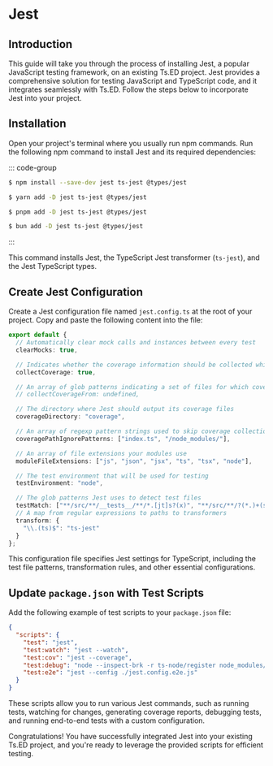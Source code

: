 # Jest

## Introduction

This guide will take you through the process of installing Jest, a popular JavaScript testing framework, on an existing
Ts.ED project. Jest provides a comprehensive solution for testing JavaScript and TypeScript code, and it integrates
seamlessly with Ts.ED. Follow the steps below to incorporate Jest into your project.

## Installation

Open your project's terminal where you usually run npm commands.
Run the following npm command to install Jest and its required dependencies:

::: code-group

```bash [npm]
$ npm install --save-dev jest ts-jest @types/jest
```

```bash [yarn]
$ yarn add -D jest ts-jest @types/jest
```

```bash [pnpm]
$ pnpm add -D jest ts-jest @types/jest
```

```bash [bun]
$ bun add -D jest ts-jest @types/jest
```
:::

This command installs Jest, the TypeScript Jest transformer (`ts-jest`), and the Jest TypeScript types.

## Create Jest Configuration

Create a Jest configuration file named `jest.config.ts` at the root of your project. Copy and paste the following
content into the file:

```ts
export default {
  // Automatically clear mock calls and instances between every test
  clearMocks: true,

  // Indicates whether the coverage information should be collected while executing the test
  collectCoverage: true,

  // An array of glob patterns indicating a set of files for which coverage information should be collected
  // collectCoverageFrom: undefined,

  // The directory where Jest should output its coverage files
  coverageDirectory: "coverage",

  // An array of regexp pattern strings used to skip coverage collection
  coveragePathIgnorePatterns: ["index.ts", "/node_modules/"],

  // An array of file extensions your modules use
  moduleFileExtensions: ["js", "json", "jsx", "ts", "tsx", "node"],

  // The test environment that will be used for testing
  testEnvironment: "node",

  // The glob patterns Jest uses to detect test files
  testMatch: ["**/src/**/__tests__/**/*.[jt]s?(x)", "**/src/**/?(*.)+(spec|test).[tj]s?(x)"],
  // A map from regular expressions to paths to transformers
  transform: {
    "\\.(ts)$": "ts-jest"
  }
};
```

This configuration file specifies Jest settings for TypeScript, including the test file patterns, transformation rules,
and other essential configurations.

## Update `package.json` with Test Scripts

Add the following example of test scripts to your `package.json` file:

```json
{
  "scripts": {
    "test": "jest",
    "test:watch": "jest --watch",
    "test:cov": "jest --coverage",
    "test:debug": "node --inspect-brk -r ts-node/register node_modules/.bin/jest --runInBand",
    "test:e2e": "jest --config ./jest.config.e2e.js"
  }
}
```

These scripts allow you to run various Jest commands, such as running tests, watching for changes, generating coverage
reports, debugging tests, and running end-to-end tests with a custom configuration.

Congratulations! You have successfully integrated Jest into your existing Ts.ED project, and you're ready to leverage
the provided scripts for efficient testing.
